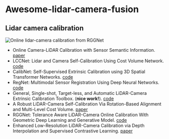# Awesome-lidar-camera-fusion

## Lidar camera calibration
![Online lidar-camera calibration from RGGNet](https://user-images.githubusercontent.com/8921629/97133938-ce1b3980-1708-11eb-98df-58aac27a5625.gif "Online lidar-camera calibration from RGGNet")
 - Online Camera-LiDAR Calibration with Sensor Semantic Information. [paper](https://ieeexplore.ieee.org/abstract/document/9196627)
 - LCCNet: Lidar and Camera Self-Calibration Using Cost Volume Network. [code](https://github.com/IIPCVLAB/LCCNet)
 - CalibNet: Self-Supervised Extrinsic Calibration using 3D Spatial Transformer Networks. [code](https://github.com/epiception/CalibNet)
 - RegNet: Multimodal Sensor Registration Using Deep Neural Networks. [code](https://github.com/aaronlws95/regnet?tab=readme-ov-file)
 - General, Single-shot, Target-less, and Automatic LiDAR-Camera Extrinsic Calibration Toolbox. (**nice work!**). [code](https://github.com/koide3/direct_visual_lidar_calibration)
 - A Robust LiDAR-Camera Self-Calibration Via Rotation-Based Alignment and Multi-Level Cost Volume. [paper](https://ieeexplore.ieee.org/abstract/document/10328060)
 - RGGNet: Tolerance Aware LiDAR-Camera Online Calibration With Geometric Deep Learning and Generative Model. [code](https://github.com/KleinYuan/RGGNet)
 - Enhanced Low-Resolution LiDAR-Camera Calibration via Depth Interpolation and Supervised Contrastive Learning. [paper](https://ieeexplore.ieee.org/abstract/document/10096393)
